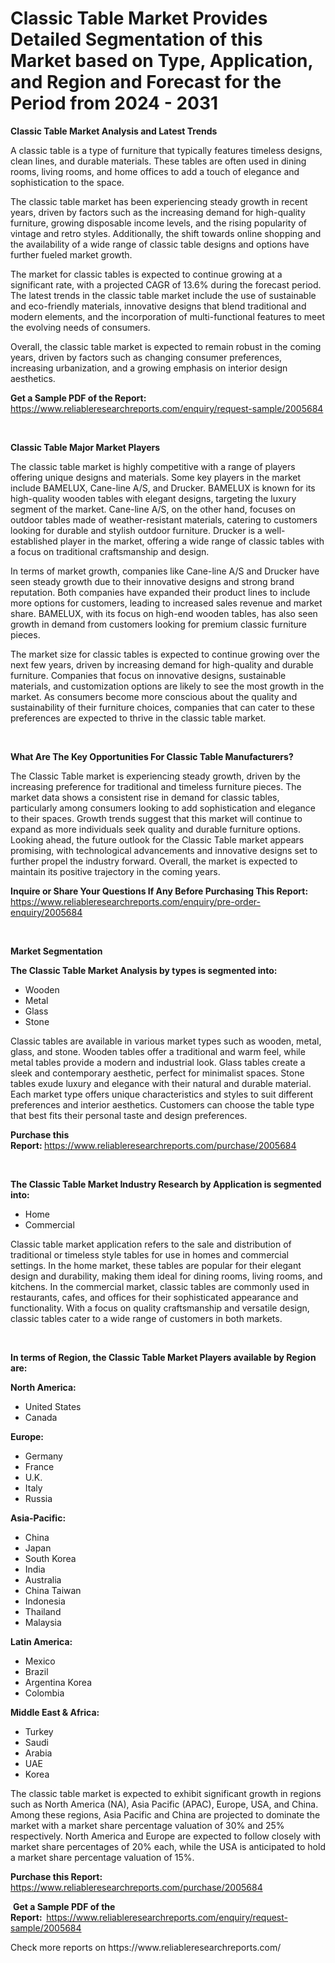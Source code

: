 <p><h1>Classic Table Market Provides Detailed Segmentation of this Market based on Type, Application, and Region and Forecast for the Period from 2024 - 2031</h1></p><p><strong>Classic Table Market Analysis and Latest Trends</strong></p>
<p><p>A classic table is a type of furniture that typically features timeless designs, clean lines, and durable materials. These tables are often used in dining rooms, living rooms, and home offices to add a touch of elegance and sophistication to the space.</p><p>The classic table market has been experiencing steady growth in recent years, driven by factors such as the increasing demand for high-quality furniture, growing disposable income levels, and the rising popularity of vintage and retro styles. Additionally, the shift towards online shopping and the availability of a wide range of classic table designs and options have further fueled market growth.</p><p>The market for classic tables is expected to continue growing at a significant rate, with a projected CAGR of 13.6% during the forecast period. The latest trends in the classic table market include the use of sustainable and eco-friendly materials, innovative designs that blend traditional and modern elements, and the incorporation of multi-functional features to meet the evolving needs of consumers.</p><p>Overall, the classic table market is expected to remain robust in the coming years, driven by factors such as changing consumer preferences, increasing urbanization, and a growing emphasis on interior design aesthetics.</p></p>
<p><strong>Get a Sample PDF of the Report:&nbsp;</strong> <a href="https://www.reliableresearchreports.com/enquiry/request-sample/2005684">https://www.reliableresearchreports.com/enquiry/request-sample/2005684</a></p>
<p>&nbsp;</p>
<p><strong>Classic Table Major Market Players</strong></p>
<p><p>The classic table market is highly competitive with a range of players offering unique designs and materials. Some key players in the market include BAMELUX, Cane-line A/S, and Drucker. BAMELUX is known for its high-quality wooden tables with elegant designs, targeting the luxury segment of the market. Cane-line A/S, on the other hand, focuses on outdoor tables made of weather-resistant materials, catering to customers looking for durable and stylish outdoor furniture. Drucker is a well-established player in the market, offering a wide range of classic tables with a focus on traditional craftsmanship and design.</p><p>In terms of market growth, companies like Cane-line A/S and Drucker have seen steady growth due to their innovative designs and strong brand reputation. Both companies have expanded their product lines to include more options for customers, leading to increased sales revenue and market share. BAMELUX, with its focus on high-end wooden tables, has also seen growth in demand from customers looking for premium classic furniture pieces.</p><p>The market size for classic tables is expected to continue growing over the next few years, driven by increasing demand for high-quality and durable furniture. Companies that focus on innovative designs, sustainable materials, and customization options are likely to see the most growth in the market. As consumers become more conscious about the quality and sustainability of their furniture choices, companies that can cater to these preferences are expected to thrive in the classic table market.</p></p>
<p>&nbsp;</p>
<p><strong>What Are The Key Opportunities For Classic Table Manufacturers?</strong></p>
<p><p>The Classic Table market is experiencing steady growth, driven by the increasing preference for traditional and timeless furniture pieces. The market data shows a consistent rise in demand for classic tables, particularly among consumers looking to add sophistication and elegance to their spaces. Growth trends suggest that this market will continue to expand as more individuals seek quality and durable furniture options. Looking ahead, the future outlook for the Classic Table market appears promising, with technological advancements and innovative designs set to further propel the industry forward. Overall, the market is expected to maintain its positive trajectory in the coming years.</p></p>
<p><strong>Inquire or Share Your Questions If Any Before Purchasing This Report:</strong> <a href="https://www.reliableresearchreports.com/enquiry/pre-order-enquiry/2005684">https://www.reliableresearchreports.com/enquiry/pre-order-enquiry/2005684</a></p>
<p>&nbsp;</p>
<p><strong>Market Segmentation</strong></p>
<p><strong>The Classic Table Market Analysis by types is segmented into:</strong></p>
<p><ul><li>Wooden</li><li>Metal</li><li>Glass</li><li>Stone</li></ul></p>
<p><p>Classic tables are available in various market types such as wooden, metal, glass, and stone. Wooden tables offer a traditional and warm feel, while metal tables provide a modern and industrial look. Glass tables create a sleek and contemporary aesthetic, perfect for minimalist spaces. Stone tables exude luxury and elegance with their natural and durable material. Each market type offers unique characteristics and styles to suit different preferences and interior aesthetics. Customers can choose the table type that best fits their personal taste and design preferences.</p></p>
<p><strong>Purchase this Report:&nbsp;</strong><a href="https://www.reliableresearchreports.com/purchase/2005684">https://www.reliableresearchreports.com/purchase/2005684</a></p>
<p>&nbsp;</p>
<p><strong>The Classic Table Market Industry Research by Application is segmented into:</strong></p>
<p><ul><li>Home</li><li>Commercial</li></ul></p>
<p><p>Classic table market application refers to the sale and distribution of traditional or timeless style tables for use in homes and commercial settings. In the home market, these tables are popular for their elegant design and durability, making them ideal for dining rooms, living rooms, and kitchens. In the commercial market, classic tables are commonly used in restaurants, cafes, and offices for their sophisticated appearance and functionality. With a focus on quality craftsmanship and versatile design, classic tables cater to a wide range of customers in both markets.</p></p>
<p>&nbsp;</p>
<p><strong>In terms of Region, the Classic Table Market Players available by Region are:</strong></p>
<p>
    <p> <strong> North America: </strong>
        <ul>
            <li>United States</li>
            <li>Canada</li>
        </ul>
        </p> 
    <p> <strong> Europe: </strong>
        <ul>
            <li>Germany</li>
            <li>France</li>
            <li>U.K.</li>
            <li>Italy</li>
            <li>Russia</li>
        </ul>
        </p> 
    <p> <strong> Asia-Pacific: </strong>
        <ul>
            <li>China</li>
            <li>Japan</li>
            <li>South Korea</li>
            <li>India</li>
            <li>Australia</li>
            <li>China Taiwan</li>
            <li>Indonesia</li>
            <li>Thailand</li>
            <li>Malaysia</li>
        </ul>
        </p> 
    <p> <strong> Latin America: </strong>
        <ul>
            <li>Mexico</li>
            <li>Brazil</li>
            <li>Argentina Korea</li>
            <li>Colombia</li>
        </ul>
        </p> 
    <p> <strong> Middle East & Africa: </strong>
        <ul>
            <li>Turkey</li>
            <li>Saudi</li>
            <li>Arabia</li>
            <li>UAE</li>
            <li>Korea</li>
        </ul>
    </p>
    </p>
<p><p>The classic table market is expected to exhibit significant growth in regions such as North America (NA), Asia Pacific (APAC), Europe, USA, and China. Among these regions, Asia Pacific and China are projected to dominate the market with a market share percentage valuation of 30% and 25% respectively. North America and Europe are expected to follow closely with market share percentages of 20% each, while the USA is anticipated to hold a market share percentage valuation of 15%.</p></p>
<p><strong>Purchase this Report: </strong><a href="https://www.reliableresearchreports.com/purchase/2005684">https://www.reliableresearchreports.com/purchase/2005684</a></p>
<p>&nbsp;<strong>Get a Sample PDF of the Report:&nbsp;&nbsp;</strong><a href="https://www.reliableresearchreports.com/enquiry/request-sample/2005684">https://www.reliableresearchreports.com/enquiry/request-sample/2005684</a></p>
<p><strong></strong></p>
<p>Check more reports on https://www.reliableresearchreports.com/</p>